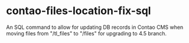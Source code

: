 # contao-files-location-fix-sql
An SQL command to allow for updating DB records in Contao CMS when moving files from "/tl_files" to "/files" for upgrading to 4.5 branch.

